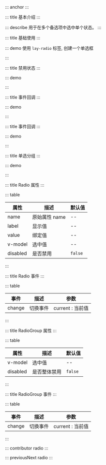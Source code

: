 ::: anchor
:::

::: title 基本介绍
:::

::: describe 用于在多个备选项中选中单个状态。
:::

::: title 基础使用
:::

::: demo 使用 `lay-radio` 标签, 创建一个单选框

<template>
    <lay-radio v-model="selected1" name="action" value="1" label="写作"></lay-radio>
    <lay-radio v-model="selected1" name="action" value="2" label="画画"></lay-radio>
    <lay-radio v-model="selected1" name="action" value="3" label="运动"></lay-radio>
    <lay-radio v-model="selected1" name="action" value="4">自定义slot</lay-radio>
</template>

<script>
import { ref } from 'vue'

export default {
  setup() {

    const selected1 = ref("1");

    return {
        selected1
    }
  }
}
</script>

:::

::: title 禁用状态
:::

::: demo

<template>
    <lay-radio v-model="selected2" name="action" value="1">写作</lay-radio>
    <lay-radio v-model="selected2" name="action" value="2">画画</lay-radio>
    <lay-radio v-model="selected2" name="action" value="3">运动</lay-radio>
    <lay-radio v-model="selected2" name="action" value="4" :disabled="disabled">禁用</lay-radio>
</template>

<script>
import { ref } from 'vue'

export default {
  setup() {

    const disabled = ref(true);
    const selected2 = ref("1");

    return {
        disabled,
        selected2
    }
  }
}
</script>

:::

::: title 事件回调
:::

::: demo

<template>
    <lay-radio v-model="selected3" name="action" value="1" @change="change">写作</lay-radio>
    <lay-radio v-model="selected3" name="action" value="2" @change="change">画画</lay-radio>
    <lay-radio v-model="selected3" name="action" value="3" @change="change">运动</lay-radio>
</template>

<script>
import { ref } from 'vue'

export default {
  setup() {

    const selected3 = ref("1");
    const change = function( current ) {
        console.log("当前值:" + current)
    }
    return {
        selected3,
        change
    }
  }
}
</script>

:::

::: title 事件回调
:::

::: demo

<template>
    <lay-radio v-model="selected5" name="action" size="lg" value="1">写作</lay-radio>
    <lay-radio v-model="selected5" name="action" size="md" value="2">画画</lay-radio>
    <lay-radio v-model="selected5" name="action" size="sm" value="3">运动</lay-radio>
    <lay-radio v-model="selected5" name="action" size="xs" value="4">游泳</lay-radio>
</template>

<script>
import { ref } from 'vue'

export default {
  setup() {

    const selected5 = ref("1");

    return {
        selected5,
    }
  }
}
</script>

:::


::: title 单选分组
:::

::: demo

<template>
    <lay-radio-group name="action" v-model="selected4" @change="change4">
      <lay-radio value="1">写作</lay-radio>
      <lay-radio value="2">画画</lay-radio>
      <lay-radio value="3">运动</lay-radio>
    </lay-radio-group>
</template>

<script>
import { ref } from 'vue'

export default {
  setup() {

    const selected4 = ref("1");
    const change4 = function( current ) {
        console.log("当前值:" + current)
    }
    const disabled1=ref(false)
    return {
        selected4,
        change4
    }
  }
}
</script>

:::

::: title Radio 属性
:::

::: table

| 属性    | 描述          | 默认值 |
| ------- | ------------- | ------ |
| name    | 原始属性 name | --     |
| label   | 显示值        | --     |
| value   | 绑定值        | --     |
| v-model | 选中值        | --     |
| disabled   | 是否禁用    | `false`     |

:::

::: title Radio 事件
:::

::: table

| 事件   | 描述     | 参数             |
| ------ | -------- | ---------------- |
| change | 切换事件 | current : 当前值 |

:::

::: title RadioGroup 属性
:::

::: table

| 属性    | 描述          | 默认值 |
| ------- | ------------- | ------ |
| v-model | 选中值        | --     |
| disabled   | 是否整体禁用    | `false`     |

:::

::: title RadioGroup 事件
:::

::: table

| 事件   | 描述     | 参数             |
| ------ | -------- | ---------------- |
| change | 切换事件 | current : 当前值 |

:::

::: contributor radio
:::  

::: previousNext radio
:::